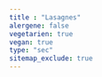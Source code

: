 ```yaml
---
title : "Lasagnes"
alergene: false
vegetarien: true
vegan: true
type: "sec"
sitemap_exclude: true
--- 
```

